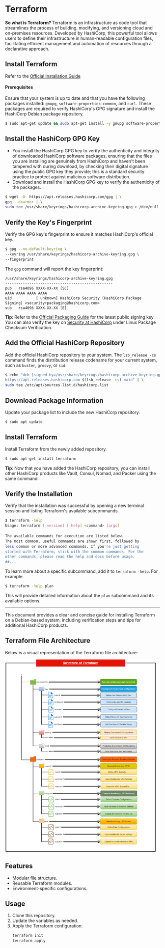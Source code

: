 # Terraform
**So what is Terraform?** Terraform is an infrastructure as code tool that streamlines the process of building, modifying, and versioning cloud and on-premises resources. Developed by HashiCorp, this powerful tool allows users to define their infrastructure in human-readable configuration files, facilitating efficient management and automation of resources through a declarative approach.

## Install Terraform
Refer to the [Official Installation Guide](https://developer.hashicorp.com/terraform/tutorials/aws-get-started/install-cli)

#### Prerequisites

Ensure that your system is up to date and that you have the following packages installed: `gnupg`, `software-properties-common`, and `curl`. These packages are required to verify HashiCorp's GPG signature and install the HashiCorp Debian package repository.

```bash
$ sudo apt-get update && sudo apt-get install -y gnupg software-properties-common
```

## Install the HashiCorp GPG Key
- You install the HashiCorp GPG key to verify the authenticity and integrity of downloaded HashiCorp software packages, ensuring that the files you are installing are genuinely from HashiCorp and haven't been tampered with during download, by checking their digital signature using the public GPG key they provide; this is a standard security practice to protect against malicious software distribution.
- Download and install the HashiCorp GPG key to verify the authenticity of the packages.

```bash
$ wget -O- https://apt.releases.hashicorp.com/gpg | \
gpg --dearmor | \
sudo tee /usr/share/keyrings/hashicorp-archive-keyring.gpg > /dev/null
```

## Verify the Key's Fingerprint

Verify the GPG key's fingerprint to ensure it matches HashiCorp's official key.

```bash
$ gpg --no-default-keyring \
--keyring /usr/share/keyrings/hashicorp-archive-keyring.gpg \
--fingerprint
```

The `gpg` command will report the key fingerprint:

```
/usr/share/keyrings/hashicorp-archive-keyring.gpg
-------------------------------------------------
pub   rsa4096 XXXX-XX-XX [SC]
AAAA AAAA AAAA AAAA
uid           [ unknown] HashiCorp Security (HashiCorp Package Signing) <security+packaging@hashicorp.com>
sub   rsa4096 XXXX-XX-XX [E]
```

**Tip**: Refer to the [Official Packaging Guide](https://www.hashicorp.com/official-packaging-guide) for the latest public signing key. You can also verify the key on [Security at HashiCorp](https://www.hashicorp.com/security) under Linux Package Checksum Verification.

## Add the Official HashiCorp Repository

Add the official HashiCorp repository to your system. The `lsb_release -cs` command finds the distribution release codename for your current system, such as `buster`, `groovy`, or `sid`.

```bash
$ echo "deb [signed-by=/usr/share/keyrings/hashicorp-archive-keyring.gpg] \
https://apt.releases.hashicorp.com $(lsb_release -cs) main" | \
sudo tee /etc/apt/sources.list.d/hashicorp.list
```

## Download Package Information

Update your package list to include the new HashiCorp repository.

```bash
$ sudo apt update
```

## Install Terraform

Install Terraform from the newly added repository.

```bash
$ sudo apt-get install terraform
```

**Tip**: Now that you have added the HashiCorp repository, you can install other HashiCorp products like Vault, Consul, Nomad, and Packer using the same command.

## Verify the Installation

Verify that the installation was successful by opening a new terminal session and listing Terraform's available subcommands.

```bash
$ terraform -help
Usage: terraform [-version] [-help] <command> [args]

The available commands for execution are listed below.
The most common, useful commands are shown first, followed by
less common or more advanced commands. If you're just getting
started with Terraform, stick with the common commands. For the
other commands, please read the help and docs before usage.
##...
```

To learn more about a specific subcommand, add it to `terraform -help`. For example:

```bash
$ terraform -help plan
```

This will provide detailed information about the `plan` subcommand and its available options.

---

This document provides a clear and concise guide for installing Terraform on a Debian-based system, including verification steps and tips for additional HashiCorp products.
## Terraform File Architecture

Below is a visual representation of the Terraform file architecture:

![Terraform File Architecture](Terraform%20File%20Architecture.drawio.png)

## Features

- Modular file structure.
- Reusable Terraform modules.
- Environment-specific configurations.

## Usage

1. Clone this repository.
2. Update the variables as needed.
3. Apply the Terraform configuration:
   ```bash
   terraform init
   terraform apply

